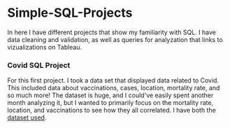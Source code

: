 # Simple-SQL-Projects
In here I have different projects that show my familiarity with SQL. I have data cleaning and validation, as well as queries for analyzation that links to vizualizations on Tableau.

### Covid SQL Project
For this first project. I took a data set that displayed data related to Covid. This included data about vaccinations, cases, location, mortality rate, and so much more! The dataset is huge, and I could've easily spent another month analyzing it, but I wanted to primarily focus on the mortality rate, location, and vaccinations to see how they all correlated. I have both the [dataset used](https://ourworldindata.org/covid-deaths).
